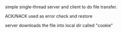 simple single-thread server and client to do file transfer.

ACK/NACK used as error check and restore

server downloads the file into local dir called "cookie"

